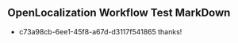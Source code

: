 ## OpenLocalization Workflow Test MarkDown
* c73a98cb-6ee1-45f8-a67d-d3117f541865 thanks!

<!--HONumber=12月16_HO3-->


